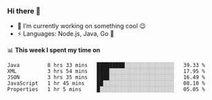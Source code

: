 ### Hi there 👋

<!--
**nodejh/nodejh** is a ✨ _special_ ✨ repository because its `README.md` (this file) appears on your GitHub profile.

Here are some ideas to get you started:

- 🔭 I’m currently working on ...
- 🌱 I’m currently learning ...
- 👯 I’m looking to collaborate on ...
- 🤔 I’m looking for help with ...
- 💬 Ask me about ...
- 📫 How to reach me: ...
- 😄 Pronouns: ...
- ⚡ Fun fact: ...
-->

- 🔭 I’m currently working on something cool :wink:
- ⚡ Languages: Node.js, Java, Go :thought_balloon:

📊 **This week I spent my time on**

<!--START_SECTION:waka-->
```text
Java         8 hrs 33 mins   █████████░░░░░░░░░░░░░░░░   39.33 % 
XML          3 hrs 54 mins   ████░░░░░░░░░░░░░░░░░░░░░   17.95 % 
JSON         3 hrs 35 mins   ████░░░░░░░░░░░░░░░░░░░░░   16.49 % 
JavaScript   1 hr 45 mins    ██░░░░░░░░░░░░░░░░░░░░░░░   08.10 % 
Properties   1 hr 5 mins     █░░░░░░░░░░░░░░░░░░░░░░░░   05.05 %
```
<!--END_SECTION:waka-->


<!--
:traffic_light: **Visitors**

![visitors](https://visitor-badge.glitch.me/badge?page_id=nodejh.nodejh)
-->

